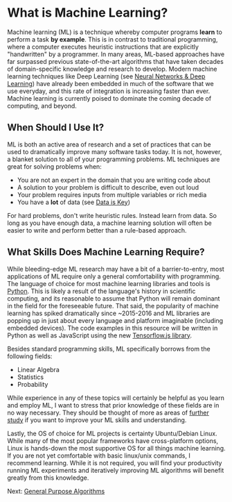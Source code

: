 # What is Machine Learning?

Machine learning (ML) is a technique whereby computer programs **learn** to perform a task **by example**.<span class="marginal-note" data-info="You can see exactly what we mean by that in this browser demo: [Teachable Machine](https://teachablemachine.withgoogle.com/)"></span> This is in contrast to traditional programming, where a computer executes heuristic instructions that are explicitly "handwritten" by a programmer. In many areas, ML-based approaches have far surpassed previous state-of-the-art algorithms that have taken decades of domain-specific knowledge and research to develop. Modern machine learning techniques like Deep Learning (see [Neural Networks & Deep Learning](neural-networks-and-deep-learning.html)) have already been embedded in much of the software that we use everyday, and this rate of integration is increasing faster than ever. Machine learning is currently poised to dominate the coming decade of computing, and beyond. 

## When Should I Use It?

ML is both an active area of research and a set of practices that can be used to dramatically improve many software tasks today. It is not, however, a blanket solution to all of your programming problems. ML techniques are great for solving problems when:

- You are not an expert in the domain that you are writing code about
- A solution to your problem is difficult to describe, even out loud
- Your problem requires inputs from multiple variables or rich media
- You have a **lot** of data (see [Data is Key](data-is-key.html))

For hard problems, don't write heuristic rules. Instead learn from data. So long as you have enough data, a machine learning solution will often be easier to write and perform better than a rule-based approach.

## What Skills Does Machine Learning Require?

While bleeding-edge ML research
<span class="marginal-note" data-info='Most new ML research papers appear on [arxiv.org](https://arxiv.org/list/stat.ML/pastweek) before they are even presented at conferences and included in academic journals. Today, it has become standard to release open source software on sites like GitHub along with the papers on ArXiv.'></span>
may have a bit of a barrier-to-entry, most applications of ML require only a general comfortability with programming. The language of choice for most machine learning libraries and tools is [Python](https://learnxinyminutes.com/docs/python/). This is likely a result of the language's history in scientific computing, and its reasonable to assume that Python will remain dominant in the field for the foreseeable future. That said, the popularity of machine learning has spiked dramatically since ~2015-2016 and ML libraries are popping up in just about every language and platform imaginable (including embedded devices). The code examples in this resource will be written in Python as well as JavaScript using the new [Tensorflow.js library](https://js.tensorflow.org/).

Besides standard programming skills, ML specifically borrows from the following fields:

- Linear Algebra
- Statistics
- Probability

While experience in any of these topics will certainly be helpful as you learn and employ ML, I want to stress that prior knowledge of these fields are in no way necessary. They should be thought of more as areas of [further study](https://www.youtube.com/watch?v=kjBOesZCoqc&list=PLZHQObOWTQDPD3MizzM2xVFitgF8hE_ab) if you want to improve your ML skills and understanding.

Lastly, the OS of choice for ML projects is certainty Ubuntu/Debian Linux. While many of the most popular frameworks have cross-platform options, Linux is hands-down the most supportive OS for all things machine learning. If you are not yet comfortable with basic linux/unix commands, I recommend learning. While it is not required, you will find your productivity running ML experiments and iteratively improving ML algorithms will benefit greatly from this knowledge.

Next: [General Purpose Algorithms](general-purpose-algorithms.html)